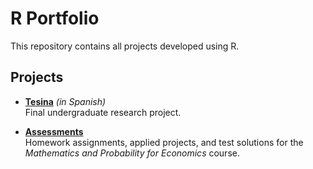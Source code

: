 # R Portfolio

This repository contains all projects developed using R.

## Projects

- [**Tesina**](./Tesina/) *(in Spanish)*  
  Final undergraduate research project.

- [**Assessments**](./Assessments/)  
  Homework assignments, applied projects, and test solutions for the *Mathematics and Probability for Economics* course.
